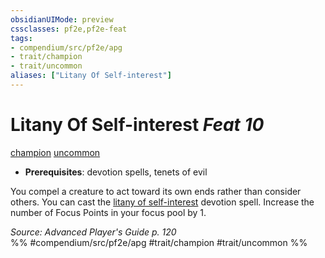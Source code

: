 ```yaml
---
obsidianUIMode: preview
cssclasses: pf2e,pf2e-feat
tags:
- compendium/src/pf2e/apg
- trait/champion
- trait/uncommon
aliases: ["Litany Of Self-interest"]
---
```

# Litany Of Self-interest  *Feat 10*  
[champion](rules/traits/champion.md "Champion Class Trait")  [uncommon](rules/traits/uncommon.md "Uncommon Rarity Trait")  

- **Prerequisites**: devotion spells, tenets of evil

You compel a creature to act toward its own ends rather than consider others. You can cast the [litany of self-interest](compendium/spells/litany-of-self-interest-apg.md) devotion spell. Increase the number of Focus Points in your focus pool by 1.

*Source: Advanced Player's Guide p. 120*  
%% #compendium/src/pf2e/apg #trait/champion #trait/uncommon %%